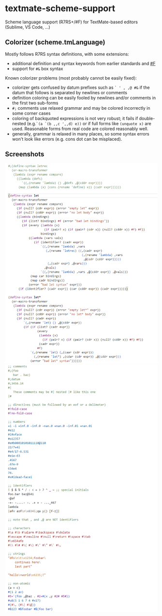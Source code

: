 # textmate-scheme-support
Scheme language support (R7RS+/#F) for TextMate-based editors (Sublime, VS Code, ...)

## Colorizer (scheme.tmLanguage) 
Mostly follows R7RS syntax definitions, with some extensions:
- additional definition and syntax keywords from earlier standards and [#F](https://github.com/false-schemers/sharpF "#F - A Minimalistic Scheme System")
- support for `#&` box syntax

Known colorizer problems (most probably cannot be easily fixed):
- colorizer gets confused by datum prefixes such as `` ` ' , ,@ #& `` if the datum that follows is separated by newlines or comments
- definition coloring can be easily fooled by newlines and/or comments in the first two sub-forms
- `#;` comments use relaxed grammar and may be colored incorrectly in some corner cases
- coloring of backquoted expressions is not very robust; it fails if double-nested (e.g.`` `(a `(b ,,c ',,d) e)) `` or if full forms like `(unquote x)` are used. Reasonable forms from real code are colored reasonably well.
- generally, grammar is relaxed in many places, so some syntax errors won't look like errors (e.g. cons dot can be misplaced).

## Screenshots
![](https://raw.githubusercontent.com/false-schemers/textmate-scheme-support/master/images/screenshot1.png)
![](https://raw.githubusercontent.com/false-schemers/textmate-scheme-support/master/images/screenshot2.png)
